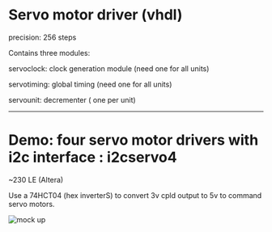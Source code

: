 
Servo motor driver (vhdl)
=========================

precision: 256 steps

Contains three modules:

servoclock: clock generation module (need one for all units)

servotiming: global timing (need one for all units)

servounit: decrementer ( one per unit)

******************************************************************************

Demo: four servo motor drivers with i2c interface : i2cservo4
==============================================================

~230 LE (Altera)

Use a 74HCT04 (hex inverterS) to convert 3v cpld output to 5v to command servo motors.

![mock up](https://github.com/tirfil/vhdServo/blob/master/images/SERVO.JPG)
